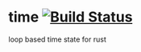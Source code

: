 time [![Build Status](https://travis-ci.org/nathanfaucett/rs-time.svg?branch=master)](https://travis-ci.org/nathanfaucett/rs-time)
=====

loop based time state for rust
